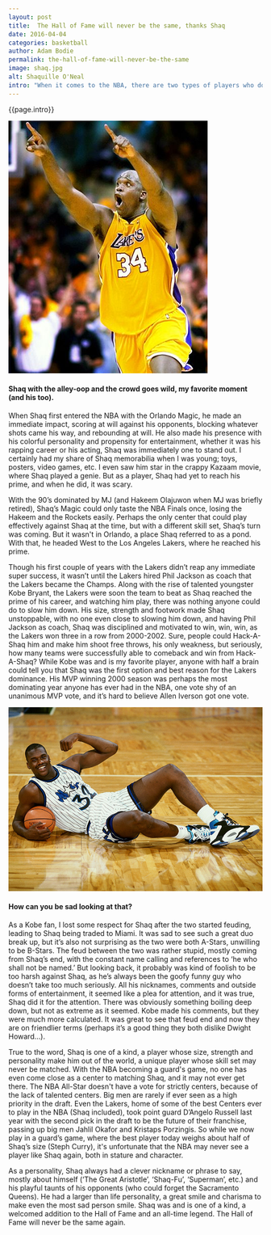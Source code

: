 ```yaml
---
layout: post
title:  The Hall of Fame will never be the same, thanks Shaq
date: 2016-04-04
categories: basketball
author: Adam Bodie
permalink: the-hall-of-fame-will-never-be-the-same
image: shaq.jpg
alt: Shaquille O'Neal
intro: "When it comes to the NBA, there are two types of players who dominate; players with amazing skills and smarts, and players with an unmatched physical advantage, players I like to call ‘a physical freak of nature.’ While players like Michael Jordan and Kobe Bryant will come and go, the physical freaks are rarer, and though not all players in the category are elite, the ones who do are able to use their advantageous attributes effectively and skillfully. Today, it comes as no surprise that Shaquille O’Neal, a man who needs no introduction, was selected to join the Basketball Hall of Fame. There was never a player like Shaq when he was playing, and with the changing of the style of play in professional basketball, there will probably never be a player as dominant and larger-than-life as Shaq, both physically and verbally."
---
```


<div class="article">
<p>{{page.intro}}</p>

<div class="blog-pic">
		<img src="/img/shaq.jpg" data-toggle="tooltip" title="Shaq with the alley-oop and the crowd goes wild, my favorite moment (and his too)." class="image block img-responsive">
	<h4>Shaq with the alley-oop and the crowd goes wild, my favorite moment (and his too).</h4>
</div>

<p>When Shaq first entered the NBA with the Orlando Magic, he made an immediate impact, scoring at will against his opponents, blocking whatever shots came his way, and rebounding at will.  He also made his presence with his colorful personality and propensity for entertainment,  whether it was his rapping career or his acting, Shaq was immediately one to stand out.  I certainly had my share of Shaq memorabilia when I was young; toys, posters, video games, etc.  I even saw him star in the crappy Kazaam movie, where Shaq played a genie.  But as a player, Shaq had yet to reach his prime, and when he did, it was scary.</p>

<p>With the 90’s dominated by MJ (and Hakeem Olajuwon when MJ was briefly retired), Shaq’s Magic could only taste the NBA Finals once, losing the Hakeem and the Rockets easily.  Perhaps the only center that could play effectively against Shaq at the time, but with a different skill set, Shaq’s turn was coming.  But it wasn't in Orlando, a place Shaq referred to as a pond.  With that, he headed West to the Los Angeles Lakers, where he reached his prime.</p>

<p>Though his first couple of years with the Lakers didn’t reap any immediate super success, it wasn’t until the Lakers hired Phil Jackson as coach that the Lakers became the Champs.  Along with the rise of talented youngster Kobe Bryant, the Lakers were soon the team to beat as Shaq reached the prime of his career, and watching him play, there was nothing anyone could do to slow him down.  His size, strength and footwork made Shaq unstoppable, with no one even close to slowing him down, and having Phil Jackson as coach, Shaq was disciplined and motivated to win, win, win, as the Lakers won three in a row from 2000-2002.  Sure, people could Hack-A-Shaq him and make him shoot free throws, his only weakness, but seriously, how many teams were successfully able to comeback and win from Hack-A-Shaq?  While Kobe was and is my favorite player, anyone with half a brain could tell you that Shaq was the first option and best reason for the Lakers dominance.  His MVP winning 2000 season was perhaps the most dominating year anyone has ever had in the NBA, one vote shy of an unanimous MVP vote, and it’s hard to believe Allen Iverson got one vote.</p>

<div class="blog-pic">
	<img src="/img/shaq2.jpg" data-toggle="tooltip" title="How can you be sad looking at that?" class="image block img-responsive">
	<h4>How can you be sad looking at that?</h4>
</div>



<p>As a Kobe fan, I lost some respect for Shaq after the two started feuding, leading to Shaq being traded to Miami.  It was sad to see such a great duo break up, but it’s also not surprising as the two were both A-Stars, unwilling to be B-Stars.  The feud between the two was rather stupid, mostly coming from Shaq’s end, with the constant name calling and references to ‘he who shall not be named.’  But looking back, it probably was kind of foolish to be too harsh against Shaq, as he’s always been the goofy funny guy who doesn’t take too much seriously.  All his nicknames, comments and outside forms of entertainment, it seemed like a plea for attention, and it was true, Shaq did it for the attention.  There was obviously something boiling deep down, but not as extreme as it seemed.  Kobe made his comments, but they were much more calculated.  It was great to see that feud end and now they are on friendlier terms (perhaps it’s a good thing they both dislike Dwight Howard…).</p>

<p>True to the word, Shaq is one of a kind, a player whose size, strength and personality make him out of the world, a unique player whose skill set may never be matched.  With the NBA becoming a guard's game, no one has even come close as a center to matching Shaq, and it may not ever get there.  The NBA All-Star doesn't have a vote for strictly centers, because of the lack of talented centers.  Big men are rarely if ever seen as a high priority in the draft.  Even the Lakers, home of some of the best Centers ever to play in the NBA (Shaq included), took point guard D’Angelo Russell last year with the second pick in the draft to be the future of their franchise, passing up big men Jahlil Okafor and Kristaps Porzingis.  So while we now play in a guard’s game, where the best player today weighs about half of Shaq’s size (Steph Curry), it's unfortunate that the NBA may never see a player like Shaq again, both in stature and character.</p>

<p>As a personality, Shaq always had a clever nickname or phrase to say, mostly about himself (‘The Great Aristotle’, ‘Shaq-Fu’, ‘Superman’, etc.) and his playful taunts of his opponents (who could forget the Sacramento Queens).  He had a larger than life personality, a great smile and charisma to make even the most sad person smile.  Shaq was and is one of a kind, a welcomed addition to the Hall of Fame and an all-time legend.  The Hall of Fame will never be the same again.</p>
</div>